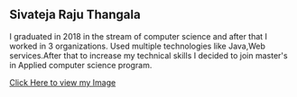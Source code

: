 ## Sivateja Raju Thangala

I graduated in 2018 in the stream of computer science and after that I worked in 3 organizations. Used multiple technologies like Java,Web services.After that to increase my technical skills I decided to join master's in Applied computer science program.

[Click Here to view my Image](images\IMG_0938.JPG)

